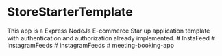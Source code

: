 # StoreStarterTemplate

This app is a Express NodeJs E-commerce Star up application template with authentication and authorization already implemented. 
#   I n s t a F e e d  
 #   I n s t a g r a m F e e d s  
 #   i n s t a g r a m F e e d s  
 #   m e e t i n g - b o o k i n g - a p p  
 